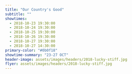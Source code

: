 ```yaml
---
title: "Our Country's Good"
subtitle: ""
showtimes:
  - 2018-10-23 19:30:00
  - 2018-10-24 19:30:00
  - 2018-10-25 19:30:00
  - 2018-10-26 19:30:00
  - 2018-10-27 19:30:00
  - 2018-10-27 14:30:00
primary-color: "#0b0f18"
showtime-summary: "23-27 OCT"
header-image: assets/images/headers/2018-lucky-stiff.jpg
flyer: assets/images/headers/2018-lucky-stiff.jpg
---
```

